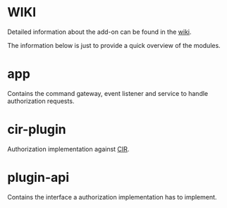 # WIKI

Detailed information about the add-on can be found in the [wiki](https://github.com/motown-io/motown/wiki/Identification-Authorization-Add-on).

The information below is just to provide a quick overview of the modules.

# app

Contains the command gateway, event listener and service to handle authorization requests.

# cir-plugin

Authorization implementation against [CIR](https://eviolin.ev-services.net/cir/service.asmx).

# plugin-api

Contains the interface a authorization implementation has to implement.